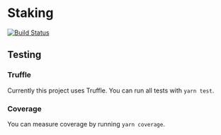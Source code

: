 # Staking

[![Build Status](https://img.shields.io/github/workflow/status/aragon/staking/contracts?style=flat-square)](https://github.com/aragon/staking/actions)

## Testing

### Truffle

Currently this project uses Truffle. You can run all tests with `yarn test`.

### Coverage

You can measure coverage by running `yarn coverage`.
